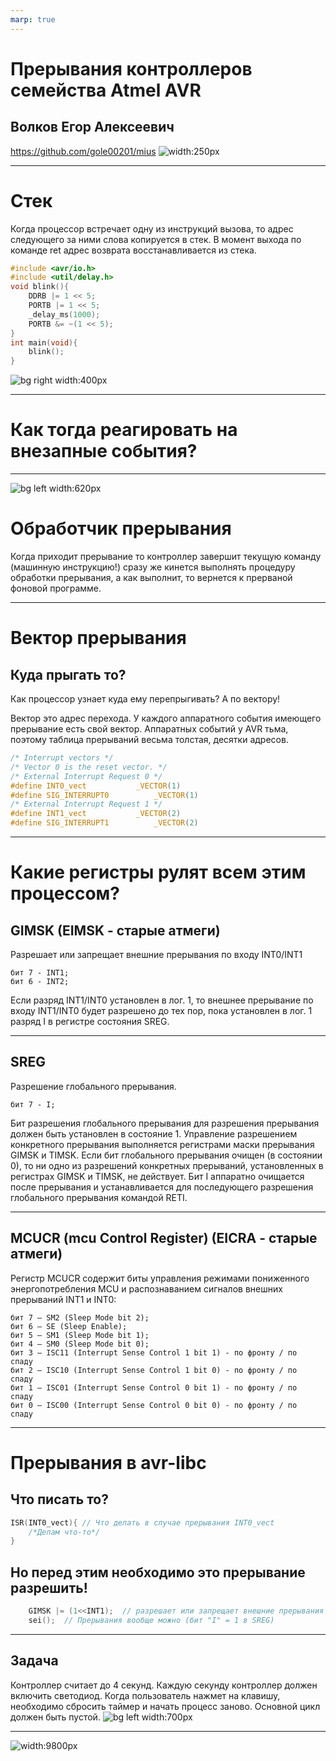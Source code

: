 ```yaml
---
marp: true
---
```


# Прерывания контроллеров семейства Atmel AVR
## Волков Егор Алексеевич
https://github.com/gole00201/mius
![width:250px](./img/qr-code.png)

---
# Стек

Когда процессор встречает одну из инструкций вызова, то адрес следующего за ними слова копируется в стек. В момент выхода по команде ret адрес возврата восстанавливается из стека.
```c
#include <avr/io.h>
#include <util/delay.h>
void blink(){
    DDRB |= 1 << 5;
    PORTB |= 1 << 5;
    _delay_ms(1000);
    PORTB &= ~(1 << 5);
}
int main(void){
    blink();
}
```
![bg right width:400px](./img/book10-1.png)

---
# Как тогда реагировать на внезапные события?

---

![bg left width:620px](./img/intdiagr.GIF)
# Обработчик прерывания
Когда приходит прерывание то контроллер завершит текущую команду (машинную инструкцию!) сразу же кинется выполнять процедуру обработки прерывания, а как выполнит, то вернется к прерваной фоновой программе.

---
# Вектор прерывания
## Куда прыгать то?
Как процессор узнает куда ему перепрыгивать? А по вектору!

Вектор это адрес перехода. У каждого аппаратного события имеющего прерывание есть свой вектор. Аппаратных событий у AVR тьма, поэтому таблица прерываний весьма толстая, десятки адресов.

```c
/* Interrupt vectors */
/* Vector 0 is the reset vector. */
/* External Interrupt Request 0 */
#define INT0_vect			_VECTOR(1)
#define SIG_INTERRUPT0			_VECTOR(1)
/* External Interrupt Request 1 */
#define INT1_vect			_VECTOR(2)
#define SIG_INTERRUPT1			_VECTOR(2)
```
---

# Какие регистры рулят всем этим процессом?

## GIMSK (EIMSK - старые атмеги)
Разрешает или запрещает внешние прерывания по входу INT0/INT1
```
бит 7 - INT1;
бит 6 - INT2;
```
Если разряд INT1/INT0 установлен в лог. 1, то внешнее прерывание по входу INT1/INT0 будет разрешено до тех пор, пока установлен в лог. 1 разряд I в регистре состояния SREG.


---
## SREG
Разрешение глобального прерывания.
```
бит 7 - I;
```
Бит разрешения глобального прерывания для разрешения прерывания должен быть установлен в состояние 1. Управление разрешением конкретного прерывания выполняется регистрами маски прерывания GIMSK и TIMSK. Если бит глобального прерывания очищен (в состоянии 0), то ни одно из разрешений конкретных прерываний, установленных в регистрах GIMSK и TIMSK, не действует. Бит I аппаратно очищается после прерывания и устанавливается для последующего разрешения глобального прерывания командой RETI.

---

## MCUCR (mcu Control Register) (EICRA - старые атмеги)

Регистр MCUCR содержит биты управления режимами пониженного энергопотребления MCU и распознаванием сигналов внешних прерываний INT1 и INT0:
```
бит 7 — SM2 (Sleep Mode bit 2);
бит 6 — SE (Sleep Enable);
бит 5 — SM1 (Sleep Mode bit 1);
бит 4 — SM0 (Sleep Mode bit 0);
бит 3 — ISC11 (Interrupt Sense Control 1 bit 1) - по фронту / по  спаду
бит 2 — ISC10 (Interrupt Sense Control 1 bit 0) - по фронту / по  спаду
бит 1 — ISC01 (Interrupt Sense Control 0 bit 1) - по фронту / по  спаду
бит 0 — ISC00 (Interrupt Sense Control 0 bit 0) - по фронту / по  спаду
```

---

# Прерывания в avr-libc
## Что писать то?

```c
ISR(INT0_vect){ // Что делать в случае прерывания INT0_vect
    /*Делам что-то*/
}
```
## Но перед этим необходимо это прерывание разрешить!
```c
    GIMSK |= (1<<INT1);  // разрешает или запрещает внешние прерывания по входу INT0/INT1
    sei();  // Прерывания вообще можно (бит "I" = 1 в SREG)

```

---

## Задача
Контроллер считает до 4 секунд. Каждую секунду контроллер должен включить светодиод. Когда пользователь нажмет на клавишу, необходимо сбросить таймер и начать процесс заново. Основной цикл должен быть пустой.
![bg left width:700px](./img/Схема%20гирлянды%202%20режима.jpg)

---

![width:9800px](./img/4dcb20f436d46eae0fafcc03293b4fe6.png)
